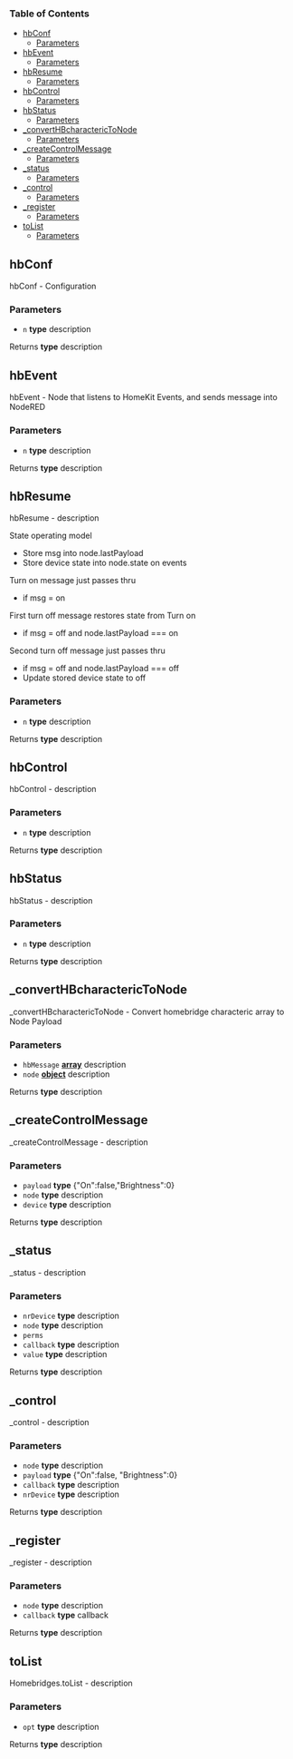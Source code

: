 <!-- Generated by documentation.js. Update this documentation by updating the source code. -->

### Table of Contents

-   [hbConf][1]
    -   [Parameters][2]
-   [hbEvent][3]
    -   [Parameters][4]
-   [hbResume][5]
    -   [Parameters][6]
-   [hbControl][7]
    -   [Parameters][8]
-   [hbStatus][9]
    -   [Parameters][10]
-   [\_convertHBcharactericToNode][11]
    -   [Parameters][12]
-   [\_createControlMessage][13]
    -   [Parameters][14]
-   [\_status][15]
    -   [Parameters][16]
-   [\_control][17]
    -   [Parameters][18]
-   [\_register][19]
    -   [Parameters][20]
-   [toList][21]
    -   [Parameters][22]

## hbConf

hbConf - Configuration

### Parameters

-   `n` **type** description

Returns **type** description

## hbEvent

hbEvent - Node that listens to HomeKit Events, and sends message into NodeRED

### Parameters

-   `n` **type** description

Returns **type** description

## hbResume

hbResume - description

State operating model

-   Store msg into node.lastPayload
-   Store device state into node.state on events

Turn on message just passes thru

-   if msg = on

First turn off message restores state from Turn on

-   if msg = off and node.lastPayload === on

Second turn off message just passes thru

-   if msg = off and node.lastPayload === off
-   Update stored device state to off

### Parameters

-   `n` **type** description

Returns **type** description

## hbControl

hbControl - description

### Parameters

-   `n` **type** description

Returns **type** description

## hbStatus

hbStatus - description

### Parameters

-   `n` **type** description

Returns **type** description

## \_convertHBcharactericToNode

\_convertHBcharactericToNode - Convert homebridge characteric array to Node Payload

### Parameters

-   `hbMessage` **[array][23]** description
-   `node` **[object][24]** description

Returns **type** description

## \_createControlMessage

\_createControlMessage - description

### Parameters

-   `payload` **type** {"On":false,"Brightness":0}
-   `node` **type** description
-   `device` **type** description

Returns **type** description

## \_status

\_status - description

### Parameters

-   `nrDevice` **type** description
-   `node` **type** description
-   `perms`  
-   `callback` **type** description
-   `value` **type** description

Returns **type** description

## \_control

\_control - description

### Parameters

-   `node` **type** description
-   `payload` **type** {"On":false, "Brightness":0}
-   `callback` **type** description
-   `nrDevice` **type** description

Returns **type** description

## \_register

\_register - description

### Parameters

-   `node` **type** description
-   `callback` **type** callback

Returns **type** description

## toList

Homebridges.toList - description

### Parameters

-   `opt` **type** description

Returns **type** description

[1]: #hbconf

[2]: #parameters

[3]: #hbevent

[4]: #parameters-1

[5]: #hbresume

[6]: #parameters-2

[7]: #hbcontrol

[8]: #parameters-3

[9]: #hbstatus

[10]: #parameters-4

[11]: #_converthbcharacterictonode

[12]: #parameters-5

[13]: #_createcontrolmessage

[14]: #parameters-6

[15]: #_status

[16]: #parameters-7

[17]: #_control

[18]: #parameters-8

[19]: #_register

[20]: #parameters-9

[21]: #tolist

[22]: #parameters-10

[23]: https://developer.mozilla.org/docs/Web/JavaScript/Reference/Global_Objects/Array

[24]: https://developer.mozilla.org/docs/Web/JavaScript/Reference/Global_Objects/Object
